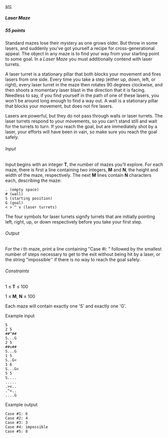 [src](https://www.facebook.com/hackercup/problems.php?pid=1523599254559737&round=742632349177460)

##### Laser Maze

##### 55 points

Standard mazes lose their mystery as one grows older. But throw in some lasers, and suddenly you've got yourself a recipe for cross-generational appeal. The object in any maze is to find your way from your starting point to some goal. In a _Laser Maze_ you must additionally contend with laser turrets.

A laser turret is a stationary pillar that both blocks your movement and fires lasers from one side. Every time you take a step (either up, down, left, or right), every laser turret in the maze then rotates 90 degrees clockwise, and then shoots a momentary laser blast in the direction that it is facing. Needless to say, if you find yourself in the path of one of these lasers, you won't be around long enough to find a way out. A wall is a stationary pillar that blocks your movement, but does not fire lasers.

Lasers are powerful, but they do not pass through walls or laser turrets. The laser turrets respond to your movements, so you can't stand still and wait for the turrets to turn. If you reach the goal, but are immediately shot by a laser, your efforts will have been in vain, so make sure you reach the goal safely.

###### Input

Input begins with an integer **T**, the number of mazes you'll explore. For each maze, there is first a line containing two integers, **M** and **N**, the height and width of the maze, respectively. The next **M** lines contain **N** characters each, describing the maze:

```
. (empty space) 
# (wall) 
S (starting position) 
G (goal) 
< > ^ v (laser turrets) 
```

The four symbols for laser turrets signify turrets that are initially pointing left, right, up, or down respectively before you take your first step.

###### Output

For the _i_ th maze, print a line containing "Case #i: " followed by the smallest number of steps necessary to get to the exit without being hit by a laser, or the string "impossible'' if there is no way to reach the goal safely.

###### Constraints

1 ≤ **T** ≤ 100 

1 ≤ **M**, **N** ≤ 100 

Each maze will contain exactly one 'S' and exactly one 'G'.

Example input

```
5
2 5
##^##
S...G
2 5
##v##
S...G
1 5
S..G<
1 6
S...G<
5 5
S....
.....
.>v..
.^<..
....G
```

Example output

```
Case #1: 6
Case #2: 4
Case #3: 3
Case #4: impossible
Case #5: 8
```
